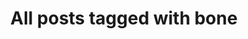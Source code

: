 ---
layout: tag
title: "All posts tagged with bone"
permalink: /weblog/tags/bone/
taxonomy: bone
---